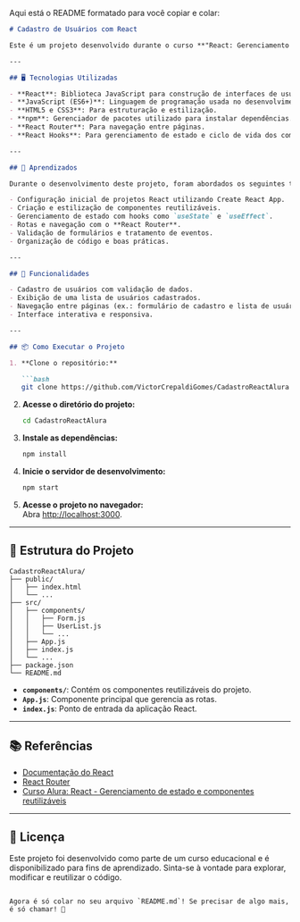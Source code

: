 Aqui está o README formatado para você copiar e colar:

```markdown
# Cadastro de Usuários com React

Este é um projeto desenvolvido durante o curso **"React: Gerenciamento de estado e componentes reutilizáveis"** oferecido pela [Alura](https://www.alura.com.br/). O objetivo do curso é introduzir conceitos fundamentais do React, como gerenciamento de estado, componentes reutilizáveis e boas práticas no desenvolvimento de aplicações front-end.

---

## 🖥️ Tecnologias Utilizadas

- **React**: Biblioteca JavaScript para construção de interfaces de usuário.
- **JavaScript (ES6+)**: Linguagem de programação usada no desenvolvimento.
- **HTML5 e CSS3**: Para estruturação e estilização.
- **npm**: Gerenciador de pacotes utilizado para instalar dependências.
- **React Router**: Para navegação entre páginas.
- **React Hooks**: Para gerenciamento de estado e ciclo de vida dos componentes.

---

## 🧠 Aprendizados

Durante o desenvolvimento deste projeto, foram abordados os seguintes tópicos:

- Configuração inicial de projetos React utilizando Create React App.
- Criação e estilização de componentes reutilizáveis.
- Gerenciamento de estado com hooks como `useState` e `useEffect`.
- Rotas e navegação com o **React Router**.
- Validação de formulários e tratamento de eventos.
- Organização de código e boas práticas.

---

## 🚀 Funcionalidades

- Cadastro de usuários com validação de dados.
- Exibição de uma lista de usuários cadastrados.
- Navegação entre páginas (ex.: formulário de cadastro e lista de usuários).
- Interface interativa e responsiva.

---

## 📦 Como Executar o Projeto

1. **Clone o repositório:**

   ```bash
   git clone https://github.com/VictorCrepaldiGomes/CadastroReactAlura.git
   ```

2. **Acesse o diretório do projeto:**

   ```bash
   cd CadastroReactAlura
   ```

3. **Instale as dependências:**

   ```bash
   npm install
   ```

4. **Inicie o servidor de desenvolvimento:**

   ```bash
   npm start
   ```

5. **Acesse o projeto no navegador:**  
   Abra [http://localhost:3000](http://localhost:3000).

---

## 📁 Estrutura do Projeto

```plaintext
CadastroReactAlura/
├── public/
│   ├── index.html
│   └── ...
├── src/
│   ├── components/
│   │   ├── Form.js
│   │   ├── UserList.js
│   │   └── ...
│   ├── App.js
│   ├── index.js
│   └── ...
├── package.json
└── README.md
```

- **`components/`**: Contém os componentes reutilizáveis do projeto.
- **`App.js`**: Componente principal que gerencia as rotas.
- **`index.js`**: Ponto de entrada da aplicação React.

---

## 📚 Referências

- [Documentação do React](https://react.dev/)
- [React Router](https://reactrouter.com/)
- [Curso Alura: React - Gerenciamento de estado e componentes reutilizáveis](https://www.alura.com.br/curso-online-react-gerenciamento-estado-componentes-reutilizaveis)

---

## 📜 Licença

Este projeto foi desenvolvido como parte de um curso educacional e é disponibilizado para fins de aprendizado. Sinta-se à vontade para explorar, modificar e reutilizar o código.
```

Agora é só colar no seu arquivo `README.md`! Se precisar de algo mais, é só chamar! 🚀